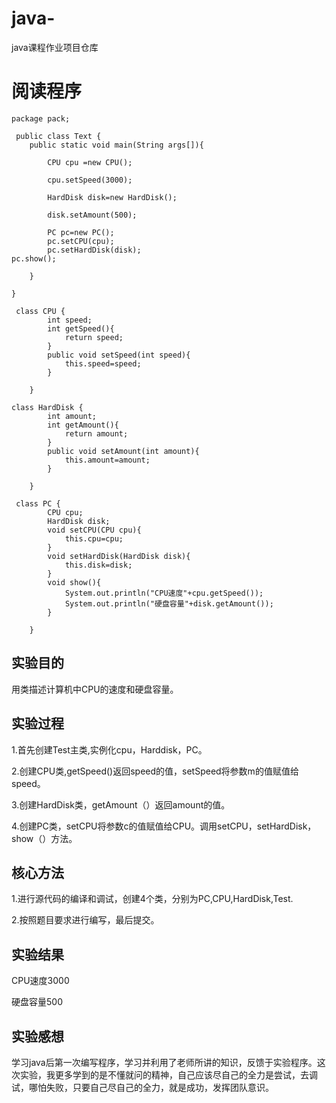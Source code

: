 # java-
java课程作业项目仓库

# 阅读程序
```
package pack;

 public class Text {
	public static void main(String args[]){
		
		CPU cpu =new CPU();
		
		cpu.setSpeed(3000);
		
		HardDisk disk=new HardDisk();
		
		disk.setAmount(500);
		
		PC pc=new PC();
		pc.setCPU(cpu);
		pc.setHardDisk(disk);
pc.show();
		
	}

}
 
 class CPU {
		int speed;
		int getSpeed(){
			return speed;
		}
		public void setSpeed(int speed){
			this.speed=speed;
		}

	}
 
class HardDisk {
		int amount;
		int getAmount(){
			return amount;
		}
		public void setAmount(int amount){
			this.amount=amount;
		}

	}
 
 class PC {
		CPU cpu;
		HardDisk disk;
		void setCPU(CPU cpu){
			this.cpu=cpu;
		}
		void setHardDisk(HardDisk disk){
			this.disk=disk;	
		}
		void show(){
			System.out.println("CPU速度"+cpu.getSpeed());
			System.out.println("硬盘容量"+disk.getAmount());
		}

	}
```		
## 实验目的
用类描述计算机中CPU的速度和硬盘容量。

## 实验过程

1.首先创建Test主类,实例化cpu，Harddisk，PC。
  
2.创建CPU类,getSpeed()返回speed的值，setSpeed将参数m的值赋值给speed。 
  
3.创建HardDisk类，getAmount（）返回amount的值。 
  
4.创建PC类，setCPU将参数c的值赋值给CPU。调用setCPU，setHardDisk，show（）方法。 

## 核心方法

1.进行源代码的编译和调试，创建4个类，分别为PC,CPU,HardDisk,Test. 
  
2.按照题目要求进行编写，最后提交。

## 实验结果

CPU速度3000

硬盘容量500

## 实验感想
学习java后第一次编写程序，学习并利用了老师所讲的知识，反馈于实验程序。这次实验，我更多学到的是不懂就问的精神，自己应该尽自己的全力是尝试，去调试，哪怕失败，只要自己尽自己的全力，就是成功，发挥团队意识。


